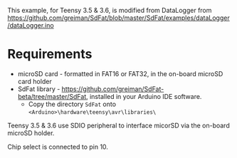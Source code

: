 This example, for Teensy 3.5 & 3.6, is modified from DataLogger from https://github.com/greiman/SdFat/blob/master/SdFat/examples/dataLogger/dataLogger.ino

# Requirements

* microSD card - formatted in FAT16 or FAT32, in the on-board microSD card holder
* SdFat library - https://github.com/greiman/SdFat-beta/tree/master/SdFat, installed in your Arduino IDE software.
    * Copy the directory ```SdFat``` onto ```<Arduino>\hardware\teensy\avr\libraries\```

Teensy 3.5 & 3.6 use SDIO peripheral to interface micorSD via the on-board microSD holder.

Chip select is connected to pin 10.
